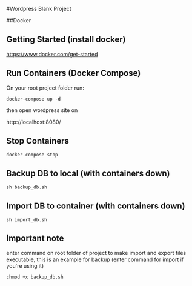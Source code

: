 #Wordpress Blank Project

##Docker

## Getting Started (install docker)
https://www.docker.com/get-started

## Run Containers (Docker Compose)
On your root project folder run:
```
docker-compose up -d
```
then open wordpress site on 

http://localhost:8080/

## Stop Containers 

```
docker-compose stop
```

## Backup DB to local (with containers down)

```
sh backup_db.sh
```

## Import DB to container (with containers down)

```
sh import_db.sh
```

## Important note

enter command on root folder of project to make import and export files executable,
this is an example for backup (enter command for import if you're using it)

```
chmod +x backup_db.sh
```